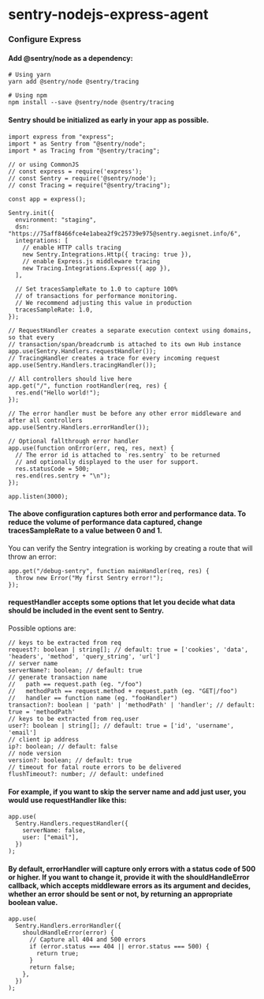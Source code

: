 # sentry-nodejs-express-agent

### Configure Express
#### Add @sentry/node as a dependency:
```
# Using yarn
yarn add @sentry/node @sentry/tracing

# Using npm
npm install --save @sentry/node @sentry/tracing
```

#### Sentry should be initialized as early in your app as possible.
```
import express from "express";
import * as Sentry from "@sentry/node";
import * as Tracing from "@sentry/tracing";

// or using CommonJS
// const express = require('express');
// const Sentry = require('@sentry/node');
// const Tracing = require("@sentry/tracing");

const app = express();

Sentry.init({
  environment: "staging",
  dsn: "https://75aff8466fce4e1abea2f9c25739e975@sentry.aegisnet.info/6",
  integrations: [
    // enable HTTP calls tracing
    new Sentry.Integrations.Http({ tracing: true }),
    // enable Express.js middleware tracing
    new Tracing.Integrations.Express({ app }),
  ],

  // Set tracesSampleRate to 1.0 to capture 100%
  // of transactions for performance monitoring.
  // We recommend adjusting this value in production
  tracesSampleRate: 1.0,
});

// RequestHandler creates a separate execution context using domains, so that every
// transaction/span/breadcrumb is attached to its own Hub instance
app.use(Sentry.Handlers.requestHandler());
// TracingHandler creates a trace for every incoming request
app.use(Sentry.Handlers.tracingHandler());

// All controllers should live here
app.get("/", function rootHandler(req, res) {
  res.end("Hello world!");
});

// The error handler must be before any other error middleware and after all controllers
app.use(Sentry.Handlers.errorHandler());

// Optional fallthrough error handler
app.use(function onError(err, req, res, next) {
  // The error id is attached to `res.sentry` to be returned
  // and optionally displayed to the user for support.
  res.statusCode = 500;
  res.end(res.sentry + "\n");
});

app.listen(3000);
```

#### The above configuration captures both error and performance data. To reduce the volume of performance data captured, change tracesSampleRate to a value between 0 and 1.

You can verify the Sentry integration is working by creating a route that will throw an error:

```
app.get("/debug-sentry", function mainHandler(req, res) {
  throw new Error("My first Sentry error!");
});
```

#### requestHandler accepts some options that let you decide what data should be included in the event sent to Sentry.
Possible options are:
```
// keys to be extracted from req
request?: boolean | string[]; // default: true = ['cookies', 'data', 'headers', 'method', 'query_string', 'url']
// server name
serverName?: boolean; // default: true
// generate transaction name
//   path == request.path (eg. "/foo")
//   methodPath == request.method + request.path (eg. "GET|/foo")
//   handler == function name (eg. "fooHandler")
transaction?: boolean | 'path' | 'methodPath' | 'handler'; // default: true = 'methodPath'
// keys to be extracted from req.user
user?: boolean | string[]; // default: true = ['id', 'username', 'email']
// client ip address
ip?: boolean; // default: false
// node version
version?: boolean; // default: true
// timeout for fatal route errors to be delivered
flushTimeout?: number; // default: undefined
```

#### For example, if you want to skip the server name and add just user, you would use requestHandler like this:
```
app.use(
  Sentry.Handlers.requestHandler({
    serverName: false,
    user: ["email"],
  })
);
```

#### By default, errorHandler will capture only errors with a status code of 500 or higher. If you want to change it, provide it with the shouldHandleError callback, which accepts middleware errors as its argument and decides, whether an error should be sent or not, by returning an appropriate boolean value.
```
app.use(
  Sentry.Handlers.errorHandler({
    shouldHandleError(error) {
      // Capture all 404 and 500 errors
      if (error.status === 404 || error.status === 500) {
        return true;
      }
      return false;
    },
  })
);
```
